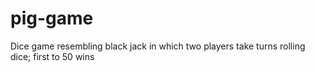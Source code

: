 # pig-game
Dice game resembling black jack in which two players take turns rolling dice; first to 50 wins
